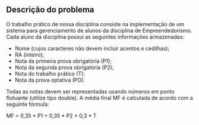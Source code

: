 ## Descrição do problema

O trabalho prático de nossa disciplina consiste na implementação de um sistema
para gerenciamento de alunos da disciplina de Empreendedorismo. Cada aluno da
disciplina possui as seguintes informações armazenadas:
- Nome (cujos caracteres não devem incluir acentos e cedilhas);
- RA (inteiro);
- Nota da primeira prova obrigatória (P1);
- Nota da segunda prova obrigatória (P2);
- Nota do trabalho prático (T);
- Nota da prova optativa (PO).

Todas as notas devem ser representadas usando números em ponto flutuante (utilize
tipo double). A média final MF é calculada de acordo com a seguinte fórmula:

MF = 0,35 * P1 + 0,35 * P2 + 0,3 * T
